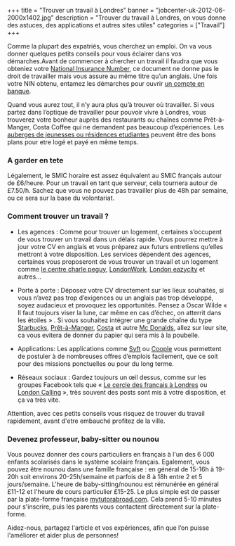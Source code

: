 +++
title = "Trouver un travail à Londres"
banner = "jobcenter-uk-2012-06-2000x1402.jpg"
description = "Trouver du travail à Londres, on vous donne des astuces, des applications et autres sites utiles"
categories = ["Travail"]
+++


Comme la plupart des expatriés, vous cherchez un emploi. On va vous donner quelques petits conseils pour vous éclairer dans vos démarches.Avant de commencer à chercher un travail il faudra que vous obteniez votre <a href="/fr/blog/national-insurance-number/">National Insurance Number</a>, ce document ne donne pas le droit de travailler mais vous assure au même titre qu’un anglais. Une fois votre NIN obtenu, entamez les démarches pour ouvrir <a href="/fr/blog/ouvrir-un-compte-en-banque-a-Londres/">un compte en banque</a>.

Quand vous aurez tout, il n’y aura plus qu’à trouver où travailler. Si vous partez dans l’optique de travailler pour pouvoir vivre à Londres, vous trouverez votre bonheur auprès des restaurants ou chaînes comme Prêt-à-Manger, Costa Coffee qui ne demandent pas beaucoup d’expériences. Les <a href="/fr/blog/logement-a-londres/">auberges de jeunesses ou résidences etudiantes</a> peuvent être des bons plans pour etre logé et payé en même temps.

### A garder en tete

Légalement, le SMIC horaire est assez équivalent au SMIC français autour de £6/heure. Pour un travail en tant que serveur, cela tournera autour de £7.50/h. Sachez que vous ne pouvez pas travailler plus de 48h par semaine, ou ce sera sur la base du volontariat.

### Comment trouver un travail ?

<ul><li>Les agences : Comme pour trouver un logement, certaines s’occupent de vous trouver un travail dans un délais rapide. Vous pourrez mettre à jour votre CV en anglais et vous préparez aux futurs entretiens qu’elles mettront à votre disposition. Les services dépendent des agences, certaines vous proposeront de vous trouver un travail et un logement comme <a href="http://www.centrecharlespeguy.com/">le centre charle peguy</a>, <a href="http://www.londonworkfr.com/">LondonWork</a>, <a href="http://london.eazycity.com/">London eazycity</a> et autres...</li></ul>

<ul><li>Porte à porte : Déposez votre CV directement sur les lieux souhaités, si vous n’avez pas trop d’exigences ou un anglais pas trop développé, soyez audacieux et provoquez les opportunités. Pensez a Oscar Wilde « Il faut toujours viser la lune, car même en cas d’échec, on atterrit dans les étoiles » . Si vous souhaitez intégrer une grande chaîne du type <a href="https://www.starbucks.co.uk/careers/working-at-starbucks">Starbucks</a>, <a href="https://pret.csod.com/ats/careersite/search.aspx?site=1&amp;c=pret">Prêt-à-Manger</a>, <a href="http://www.costacareers.co.uk/">Costa</a> et autre <a href="https://people.mcdonalds.co.uk/restaurant-opportunities/crew-member/">Mc Donalds</a>, allez sur leur site, ca vous evitera de donner du papier qui sera mis à la poubelle.


</li></ul><ul><li>Applications: Les applications comme <a href="https://syftapp.com/">Syft</a> ou <a href="https://www.coople.com/uk/en/">Coople</a> vous permettent de postuler à de nombreuses offres d’emplois facilement, que ce soit pour des missions ponctuelles ou pour du long terme.</li></ul>

<ul><li>Réseaux sociaux : Gardez toujours un œil dessus, comme sur les groupes Facebook tels que « <a href="https://www.facebook.com/groups/LECERCLEDESFRANCAISALONDRES/">Le cercle des français à Londres</a> ou <a href="https://www.facebook.com/groups/soireelondoncalling/">London Calling</a> », très souvent des posts sont mis à votre disposition, et ça va très vite.</li></ul> Attention, avec ces petits conseils vous risquez de trouver du travail rapidement, avant d'etre embauché profitez de la ville.

### Devenez professeur, baby-sitter ou nounou

Vous pouvez donner des cours particuliers en français à l'un des 6 000 enfants scolarisés dans le système scolaire français. Egalement, vous pouvez être nounou dans une famille française : en général de 15-16h à 19-20h soit environs 20-25h/semaine et parfois de 8 à 18h entre 2 et 5 jours/semaine. L'heure de baby-sitting/nounou est rémunérée en général £11-12 et l'heure de cours particulier £15-25. Le plus simple est de passer par la plate-forme française [mytutorabroad.com](http://www.mytutorabroad.com/"Mytutorabroad"). Cela prend 5-10 minutes pour s'inscrire, puis les parents vous contactent directement sur la plate-forme.


Aidez-nous, partagez l'article et vos expériences, afin que l’on puisse l'améliorer et aider plus de personnes!
